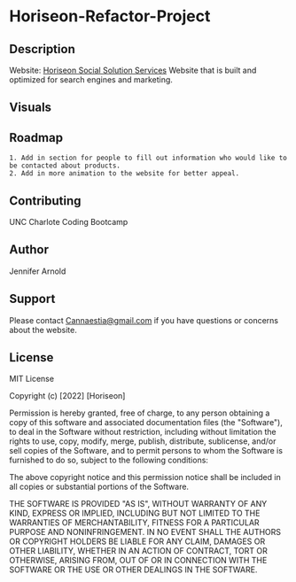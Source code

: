 # Horiseon-Refactor-Project

## Description
Website: [Horiseon Social Solution Services](https://cannaestia.github.io/horiseon-refactor-project/#search-engine-optimization "Module 1 Challenge")
Website that is built and optimized for search engines and marketing. 
## Visuals


## Roadmap
    1. Add in section for people to fill out information who would like to be contacted about products.
    2. Add in more animation to the website for better appeal.
## Contributing
UNC Charlote Coding Bootcamp

## Author
Jennifer Arnold 

## Support
Please contact Cannaestia@gmail.com if you have questions or concerns about the website. 

## License 

MIT License

Copyright (c) [2022] [Horiseon]

Permission is hereby granted, free of charge, to any person obtaining a copy
of this software and associated documentation files (the "Software"), to deal
in the Software without restriction, including without limitation the rights
to use, copy, modify, merge, publish, distribute, sublicense, and/or sell
copies of the Software, and to permit persons to whom the Software is
furnished to do so, subject to the following conditions:

The above copyright notice and this permission notice shall be included in all
copies or substantial portions of the Software.

THE SOFTWARE IS PROVIDED "AS IS", WITHOUT WARRANTY OF ANY KIND, EXPRESS OR
IMPLIED, INCLUDING BUT NOT LIMITED TO THE WARRANTIES OF MERCHANTABILITY,
FITNESS FOR A PARTICULAR PURPOSE AND NONINFRINGEMENT. IN NO EVENT SHALL THE
AUTHORS OR COPYRIGHT HOLDERS BE LIABLE FOR ANY CLAIM, DAMAGES OR OTHER
LIABILITY, WHETHER IN AN ACTION OF CONTRACT, TORT OR OTHERWISE, ARISING FROM,
OUT OF OR IN CONNECTION WITH THE SOFTWARE OR THE USE OR OTHER DEALINGS IN THE
SOFTWARE.

